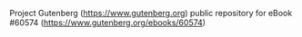 Project Gutenberg (https://www.gutenberg.org) public repository for eBook #60574 (https://www.gutenberg.org/ebooks/60574)
